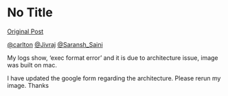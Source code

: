 # No Title

[Original Post](https://discourse.onlinedegree.iitm.ac.in/t/171141/123)

<p><a class="mention" href="/u/carlton">@carlton</a> <a class="mention" href="/u/jivraj">@Jivraj</a> <a class="mention" href="/u/saransh_saini">@Saransh_Saini</a></p>
<p>My logs show,  ‘exec format error’ and it is due to architecture issue,  image was built on mac.</p>
<p>I have updated the google form regarding the architecture. Please rerun my image. Thanks</p>